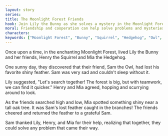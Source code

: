 ```yaml
---
layout: story
series: 
title: The Moonlight Forest Friends
hook: Join Lily the Bunny as she solves a mystery in the Moonlight Forest! What will she discover?
moral: Friendship and cooperation can help solve problems and mysteries together.
characters: 
keywords: ["Moonlight Forest", "Bunny", "Squirrel", "Hedgehog", "Owl", "Friends", "Teamwork", "Problem-solving", "Mystery"]
---
```


Once upon a time, in the enchanting Moonlight Forest, lived Lily the Bunny and her friends, Henry the Squirrel and Mia the Hedgehog.

One sunny day, they discovered that their friend, Sam the Owl, had lost his favorite shiny feather. Sam was very sad and couldn't sleep without it.

Lily suggested, "Let's search together! The forest is big, but with teamwork, we can find it quicker." Henry and Mia agreed, hopping and scurrying around to look.

As the friends searched high and low, Mia spotted something shiny near a tall oak tree. It was Sam's lost feather caught in the branches! The friends cheered and returned the feather to a grateful Sam.

Sam thanked Lily, Henry, and Mia for their help, realizing that together, they could solve any problem that came their way.
